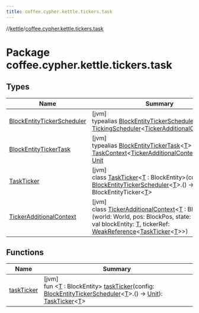 ```yaml
---
title: coffee.cypher.kettle.tickers.task
---
```

//[kettle](../../index.html)/[coffee.cypher.kettle.tickers.task](index.html)



# Package coffee.cypher.kettle.tickers.task



## Types


| Name | Summary |
|---|---|
| [BlockEntityTickerScheduler](index.html#-1692308171%2FClasslikes%2F863300109) | [jvm]<br>typealias [BlockEntityTickerScheduler](index.html#-1692308171%2FClasslikes%2F863300109)&lt;[T](index.html#-1692308171%2FClasslikes%2F863300109)&gt; = [TickingScheduler](../coffee.cypher.kettle.scheduler/-ticking-scheduler/index.html)&lt;[TickerAdditionalContext](-ticker-additional-context/index.html)&lt;[T](index.html#-1692308171%2FClasslikes%2F863300109)&gt;&gt; |
| [BlockEntityTickerTask](index.html#1719300493%2FClasslikes%2F863300109) | [jvm]<br>typealias [BlockEntityTickerTask](index.html#1719300493%2FClasslikes%2F863300109)&lt;[T](index.html#1719300493%2FClasslikes%2F863300109)&gt; = [TaskContext](../coffee.cypher.kettle.scheduler/-task-context/index.html)&lt;[TickerAdditionalContext](-ticker-additional-context/index.html)&lt;[T](index.html#1719300493%2FClasslikes%2F863300109)&gt;&gt;.() -&gt; [Unit](https://kotlinlang.org/api/latest/jvm/stdlib/kotlin/-unit/index.html) |
| [TaskTicker](-task-ticker/index.html) | [jvm]<br>class [TaskTicker](-task-ticker/index.html)&lt;[T](-task-ticker/index.html) : BlockEntity&gt;(config: [BlockEntityTickerScheduler](index.html#-1692308171%2FClasslikes%2F863300109)&lt;[T](-task-ticker/index.html)&gt;.() -&gt; [Unit](https://kotlinlang.org/api/latest/jvm/stdlib/kotlin/-unit/index.html)) : BlockEntityTicker&lt;[T](-task-ticker/index.html)&gt; |
| [TickerAdditionalContext](-ticker-additional-context/index.html) | [jvm]<br>class [TickerAdditionalContext](-ticker-additional-context/index.html)&lt;[T](-ticker-additional-context/index.html) : BlockEntity&gt;(world: World, pos: BlockPos, state: BlockState, val blockEntity: [T](-ticker-additional-context/index.html), tickerRef: [WeakReference](https://docs.oracle.com/en/java/javase/17/docs/api/java.base/java/lang/ref/WeakReference.html)&lt;[TaskTicker](-task-ticker/index.html)&lt;[T](-ticker-additional-context/index.html)&gt;&gt;) |


## Functions


| Name | Summary |
|---|---|
| [taskTicker](task-ticker.html) | [jvm]<br>fun &lt;[T](task-ticker.html) : BlockEntity&gt; [taskTicker](task-ticker.html)(config: [BlockEntityTickerScheduler](index.html#-1692308171%2FClasslikes%2F863300109)&lt;[T](task-ticker.html)&gt;.() -&gt; [Unit](https://kotlinlang.org/api/latest/jvm/stdlib/kotlin/-unit/index.html)): [TaskTicker](-task-ticker/index.html)&lt;[T](task-ticker.html)&gt; |

